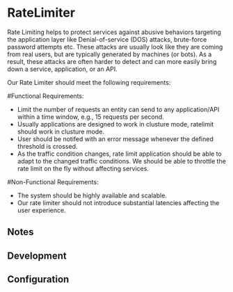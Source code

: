 # RateLimiter
Rate Limiting helps to protect services against abusive behaviors targeting the application layer like Denial-of-service (DOS) attacks, brute-force password attempts etc. These attacks are usually look like they are coming from real users, but are typically generated by machines (or bots). As a result, these attacks are often harder to detect and can more easily bring down a service, application, or an API.

Our Rate Limiter should meet the following requirements:

#Functional Requirements:

- Limit the number of requests an entity can send to any application/API within a time window, e.g., 15 requests per second.
- Usually applications are designed to work in clusture mode, ratelimit should work in clusture mode.
- User should be notifed with an error message whenever the defined threshold is crossed.
- As the traffic condition changes, rate limit application should be able to adapt to the changed traffic conditions.  We should be able to throttle the rate limit on the fly without affecting services.

#Non-Functional Requirements:

- The system should be highly available and scalable.
- Our rate limiter should not introduce substantial latencies affecting the user experience.

## Notes


## Development


## Configuration

